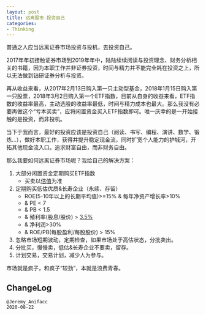 ```yaml
---
layout: post
title: 远离股市-投资自己
categories:
- Thinking
---
```


普通之人应当远离证券市场投资与投机，去投资自己。

2017年年初接触证券市场到2019年年中，陆陆续续阅读与投资理念、财务分析相关的书籍，因为本职工作并非证券投资，时间与精力并不能完全耗在投资之上，所以无法做到钻研证券分析与投资。

再从收益来看，从2017年2月13日购入第一只主动型基金，2018年1月15日购入第一只股票，2018年3月2日购入第一个ETF指数，目前从自身的收益来看，ETF指数的收益率最高，主动选股的收益率最低，时间与精力成本也最大。那么我没有必要再做这个“亏本买卖”，应将闲置资金买入ETF指数即可。唯一庆幸的是一开始接触的是投资，而非投机。

当下于我而言，最好的投资应该是投资自己（阅读、书写、编程、演讲、数学、锻炼...），做好本职工作，获得并提升稳定现金流，同时扩宽个人能力的护城河，开拓其他现金流入口。追求财富自由，而非财务自由。

那么我要如何远离证券市场呢？我给自己的解决方案：

1. 大部分闲置资金定期购买ETF指数
	- 买卖以[估值](https://qieman.com/idx-eval)为准
2. 定期购买低估优质&长寿企业（永续、存留）
	- ROE(5-10年以上的长期平均值)>=15% & 每年净资产增长率>10%
	- & PE < 7
	- & PB < 1.5 
	- & 殖利率(股息/股价) > [3.5%](https://www.ceicdata.com/zh-hans/indicator/china/long-term-interest-rate)
	- & 净利润>30%
	- & ROE/PB(每股盈利/每股股价) > 15%
3. 忽略市场短期波动，定期检查，如果市场处于高估状态，分批卖出。
4. 分批买，慢慢卖，低估&长寿企业不要卖，留存。
5. 计划交易，交易计划，减少人为参与。

市场就是疯子，和疯子“较劲”，本就是浪费青春。

## ChangeLog

```
@Jeremy_Anifacc
2020-08-22
```


